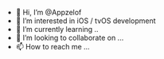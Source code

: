 - 👋 Hi, I’m @Appzelof
- 👀 I’m interested in iOS / tvOS development 
- 🌱 I’m currently learning ..
- 💞️ I’m looking to collaborate on ...
- 📫 How to reach me ...

<!---
Appzelof/Appzelof is a ✨ special ✨ repository because its `README.md` (this file) appears on your GitHub profile.
You can click the Preview link to take a look at your changes.
--->
